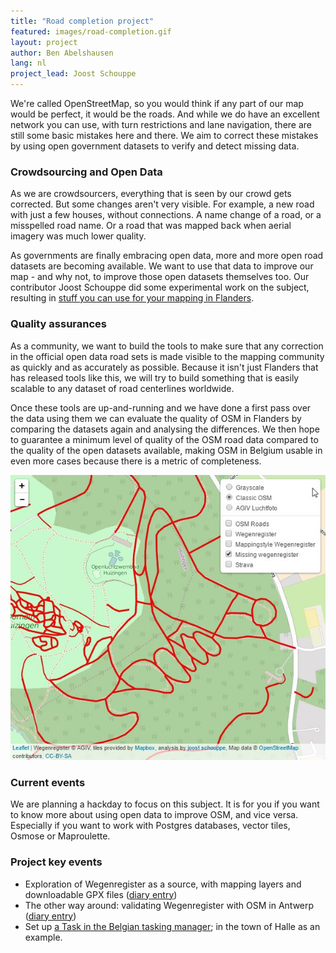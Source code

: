 ```yaml
---
title: "Road completion project"
featured: images/road-completion.gif
layout: project
author: Ben Abelshausen
lang: nl
project_lead: Joost Schouppe
---
```


We're called OpenStreetMap, so you would think if any part of our map would be perfect, it would be the roads. And while we do have an excellent network you can use, with turn restrictions and lane navigation, there are still some basic mistakes here and there. We aim to correct these mistakes by using open government datasets to verify and detect missing data.

### Crowdsourcing and Open Data

As we are crowdsourcers, everything that is seen by our crowd gets corrected. But some changes aren't very visible. For example, a new road with just a few houses, without connections. A name change of a road, or a misspelled road name. Or a road that was mapped back when aerial imagery was much lower quality.

As governments are finally embracing open data, more and more open road datasets are becoming available. We want to use that data to improve our map - and why not, to improve those open datasets themselves too. Our contributor Joost Schouppe did some experimental work on the subject, resulting in [stuff you can use for your mapping in Flanders](http://www.openstreetmap.org/user/joost%20schouppe/diary/39250).

### Quality assurances

As a community, we want to build the tools to make sure that any correction in the official open data road sets is made visible to the mapping community as quickly and as accurately as possible. Because it isn't just Flanders that has released tools like this, we will try to build something that is easily scalable to any dataset of road centerlines worldwide.

Once these tools are up-and-running and we have done a first pass over the data using them we can evaluate the quality of OSM in Flanders by comparing the datasets again and analysing the differences. We then hope to guarantee a minimum level of quality of the OSM road data compared to the quality of the open datasets available, making OSM in Belgium usable in even more cases because there is a metric of completeness.

![](/assets/images/road-completion1.jpg)

### Current events

We are planning a hackday to focus on this subject. It is for you if you want to know more about using open data to improve OSM, and vice versa. Especially if you want to work with Postgres databases, vector tiles, Osmose or Maproulette.

### Project key events

* Exploration of Wegenregister as a source, with mapping layers and downloadable GPX files ([diary entry](http://www.openstreetmap.org/user/joost%20schouppe/diary/39250))
* The other way around: validating Wegenregister with OSM in Antwerp ([diary entry](http://www.openstreetmap.org/user/joost%20schouppe/diary/39573))
* Set up [a Task in the Belgian tasking manager](https://tasks.osm.be/project/2); in the town of Halle as an example.